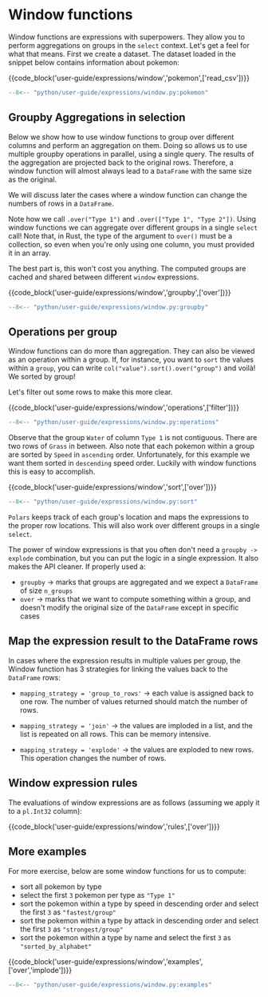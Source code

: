 # Window functions

Window functions are expressions with superpowers. They allow you to perform aggregations on groups in the
`select` context. Let's get a feel for what that means. First we create a dataset. The dataset loaded in the
snippet below contains information about pokemon:

{{code_block('user-guide/expressions/window','pokemon',['read_csv'])}}

```python exec="on" result="text" session="user-guide/window"
--8<-- "python/user-guide/expressions/window.py:pokemon"
```

## Groupby Aggregations in selection

Below we show how to use window functions to group over different columns and perform an aggregation on them.
Doing so allows us to use multiple groupby operations in parallel, using a single query. The results of the aggregation
are projected back to the original rows. Therefore, a window function will almost always lead to a `DataFrame` with the same size as the original.

We will discuss later the cases where a window function can change the numbers of rows in a `DataFrame`.

Note how we call `.over("Type 1")` and `.over(["Type 1", "Type 2"])`. Using window functions we can aggregate over different groups in a single `select` call! Note that, in Rust, the type of the argument to `over()` must be a collection, so even when you're only using one column, you must provided it in an array.

The best part is, this won't cost you anything. The computed groups are cached and shared between different `window` expressions.

{{code_block('user-guide/expressions/window','groupby',['over'])}}

```python exec="on" result="text" session="user-guide/window"
--8<-- "python/user-guide/expressions/window.py:groupby"
```

## Operations per group

Window functions can do more than aggregation. They can also be viewed as an operation within a group. If, for instance, you
want to `sort` the values within a `group`, you can write `col("value").sort().over("group")` and voilà! We sorted by group!

Let's filter out some rows to make this more clear.

{{code_block('user-guide/expressions/window','operations',['filter'])}}

```python exec="on" result="text" session="user-guide/window"
--8<-- "python/user-guide/expressions/window.py:operations"
```

Observe that the group `Water` of column `Type 1` is not contiguous. There are two rows of `Grass` in between. Also note
that each pokemon within a group are sorted by `Speed` in `ascending` order. Unfortunately, for this example we want them sorted in
`descending` speed order. Luckily with window functions this is easy to accomplish.

{{code_block('user-guide/expressions/window','sort',['over'])}}

```python exec="on" result="text" session="user-guide/window"
--8<-- "python/user-guide/expressions/window.py:sort"
```

`Polars` keeps track of each group's location and maps the expressions to the proper row locations. This will also work over different groups in a single `select`.

The power of window expressions is that you often don't need a `groupby -> explode` combination, but you can put the logic in a single expression. It also makes the API cleaner. If properly used a:

- `groupby` -> marks that groups are aggregated and we expect a `DataFrame` of size `n_groups`
- `over` -> marks that we want to compute something within a group, and doesn't modify the original size of the `DataFrame` except in specific cases

## Map the expression result to the DataFrame rows

In cases where the expression results in multiple values per group, the Window function has 3 strategies for linking the values back to the `DataFrame` rows:

- `mapping_strategy = 'group_to_rows'` -> each value is assigned back to one row. The number of values returned should match the number of rows.

- `mapping_strategy = 'join'` -> the values are imploded in a list, and the list is repeated on all rows. This can be memory intensive.

- `mapping_strategy = 'explode'` -> the values are exploded to new rows. This operation changes the number of rows.

## Window expression rules

The evaluations of window expressions are as follows (assuming we apply it to a `pl.Int32` column):

{{code_block('user-guide/expressions/window','rules',['over'])}}

## More examples

For more exercise, below are some window functions for us to compute:

- sort all pokemon by type
- select the first `3` pokemon per type as `"Type 1"`
- sort the pokemon within a type by speed in descending order and select the first `3` as `"fastest/group"`
- sort the pokemon within a type by attack in descending order and select the first `3` as `"strongest/group"`
- sort the pokemon within a type by name and select the first `3` as `"sorted_by_alphabet"`

{{code_block('user-guide/expressions/window','examples',['over','implode'])}}

```python exec="on" result="text" session="user-guide/window"
--8<-- "python/user-guide/expressions/window.py:examples"
```
